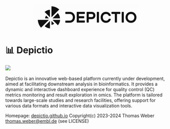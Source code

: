 
<p align="center">
  <img src="./docs/images/logo.png" alt="Depictio logo">
</p>

# 📊 Depictio 

![](./docs/images/Demo.gif)


Depictio is an innovative web-based platform currently under development, aimed at facilitating downstream analysis in bioinformatics. It provides a dynamic and interactive dashboard experience for quality control (QC) metrics monitoring and result exploration in omics. The platform is tailored towards large-scale studies and research facilities, offering support for various data formats and interactive data visualization tools.

Homepage: [depictio.github.io](https://depictio.github.io/depictio-docs/)
Copyright(c) 2023-2024 Thomas Weber thomas.weber@embl.de (see LICENSE)